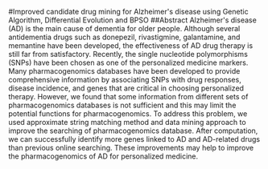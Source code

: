 
#Improved candidate drug mining for Alzheimer's disease using Genetic Algorithm, Differential Evolution and BPSO
##Abstract
Alzheimer's disease (AD) is the main cause of dementia for older people. Although several antidementia drugs such as donepezil, rivastigmine, galantamine, and memantine have been developed, the effectiveness of AD drug therapy is still far from satisfactory. Recently, the single nucleotide polymorphisms (SNPs) have been chosen as one of the personalized medicine markers. Many pharmacogenomics databases have been developed to provide comprehensive information by associating SNPs with drug responses, disease incidence, and genes that are critical in choosing personalized therapy. However, we found that some information from different sets of pharmacogenomics databases is not sufficient and this may limit the potential functions for pharmacogenomics. To address this problem, we used approximate string matching method and data mining approach to improve the searching of pharmacogenomics database. After computation, we can successfully identify more genes linked to AD and AD-related drugs than previous online searching. These improvements may help to improve the pharmacogenomics of AD for personalized medicine.
